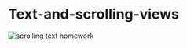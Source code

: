 # Text-and-scrolling-views
![scrolling text homework](https://user-images.githubusercontent.com/50354126/161572825-f8bf8bf9-daf7-4a15-b34b-5a61f24591e5.gif)
